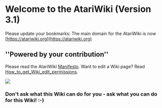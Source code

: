 # Welcome to the AtariWiki (Version 3.1)  
  
Please update your bookmarks: The main domain for the AtariWiki is now [https://atariwiki.org](https://atariwiki.org)  
## ''Powered by your contribution''  
  
Please read the AtariWiki [Manifesto](../Manifesto/index.md). Want to edit a Wiki page? Read [How_to_get_Wiki_edit_permissions](../How_to_get_Wiki_edit_permissions/index.md).  
  
![](attachments/ATARI_rainbow.png)  
  
### Don't ask what this Wiki can do for you - ask what you can do for this Wiki! :-)  
